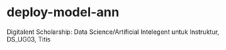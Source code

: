 # deploy-model-ann
Digitalent Scholarship: Data Science/Artificial Intelegent untuk Instruktur, DS_UG03, Titis
